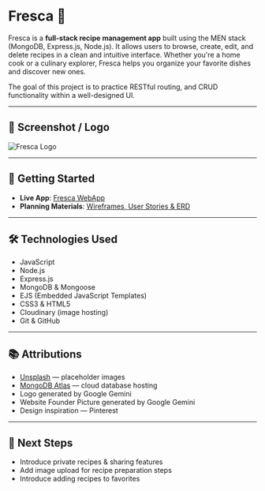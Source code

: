 # Fresca 🥗

Fresca is a **full-stack recipe management app** built using the MEN stack (MongoDB, Express.js, Node.js). It allows users to browse, create, edit, and delete recipes in a clean and intuitive interface. Whether you're a home cook or a culinary explorer, Fresca helps you organize your favorite dishes and discover new ones.

The goal of this project is to practice RESTful routing, and CRUD functionality within a well-designed UI.

---

## 📸 Screenshot / Logo

![Fresca Logo](https://res.cloudinary.com/dnsvinu2l/image/upload/v1759164059/FrescaLogo_ezjd5n.png)

---

## 🚀 Getting Started

* **Live App**: [Fresca WebApp](https://fresca-f810a52e1241.herokuapp.com/)
* **Planning Materials**: [Wireframes, User Stories & ERD](https://trello.com/invite/b/68cebea023f4bf4f9405abb5/ATTI9bf2448ffed11c9f6b973654c3014f2123445D6A/fresca-project-plan)

---

## 🛠 Technologies Used

* JavaScript
* Node.js
* Express.js
* MongoDB & Mongoose
* EJS (Embedded JavaScript Templates)
* CSS3 & HTML5
* Cloudinary (image hosting)
* Git & GitHub

---

## 📚 Attributions

* [Unsplash](https://unsplash.com/) — placeholder images
* [MongoDB Atlas](https://www.mongodb.com/cloud/atlas) — cloud database hosting
* Logo generated by Google Gemini
* Website Founder Picture generated by Google Gemini
* Design inspiration — Pinterest

---

## 🌱 Next Steps

* Introduce private recipes & sharing features  
* Add image upload for recipe preparation steps  
* Introduce adding recipes to favorites  
